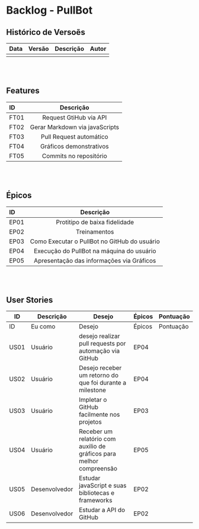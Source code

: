 # Backlog - PullBot 

## Histórico de Versoẽs

| Data | Versão | Descrição | Autor |  
--| -- | -- | -- | 
|  |  | |

<br/> <br/> 

## Features
| ID      | Descrição | 
| :---        |    :----:   |       
| FT01      | Request GtiHub via API     |
| FT02 | Gerar Markdown via javaScripts       |    
| FT03 | Pull Request automático        |    
| FT04 | Gráficos demonstrativos        |
| FT05 | Commits no repositório        |

<br/> <br/> 

## Épicos 
| ID | Descrição |
| :---        |    :----:   |       
| EP01 |  Protitipo de baixa fidelidade|
| EP02 | Treinamentos |
| EP03 | Como Executar o PullBot no GitHub do usuário |
| EP04 | Execução do PullBot na máquina do usuário |
| EP05 |Apresentação das informações via Gráficos |

<br/><br/>

## User Stories 
| ID | Descrição | Desejo | Épicos | Pontuação | 
--| -- | -- | -- | -- |
| ID |  Eu como | Desejo | Épicos | Pontuação |  
| US01 | Usuário | desejo realizar pull requests por automação via GitHub | EP04 |  |
| US02 | Usuário | Desejo receber um retorno do que foi  durante a milestone  | EP04 |  |
| US03 | Usuário | Impletar o GitHub facilmente nos projetos  | EP03 |  |
| US04 | Usuário | Receber um relatório com auxilio de gráficos para melhor compreensão  | EP05 |  |
| US05 | Desenvolvedor | Estudar javaScript e suas bibliotecas e frameworks | EP02 |  |
| US06 | Desenvolvedor | Estudar a API do GitHub | EP02 |  |







